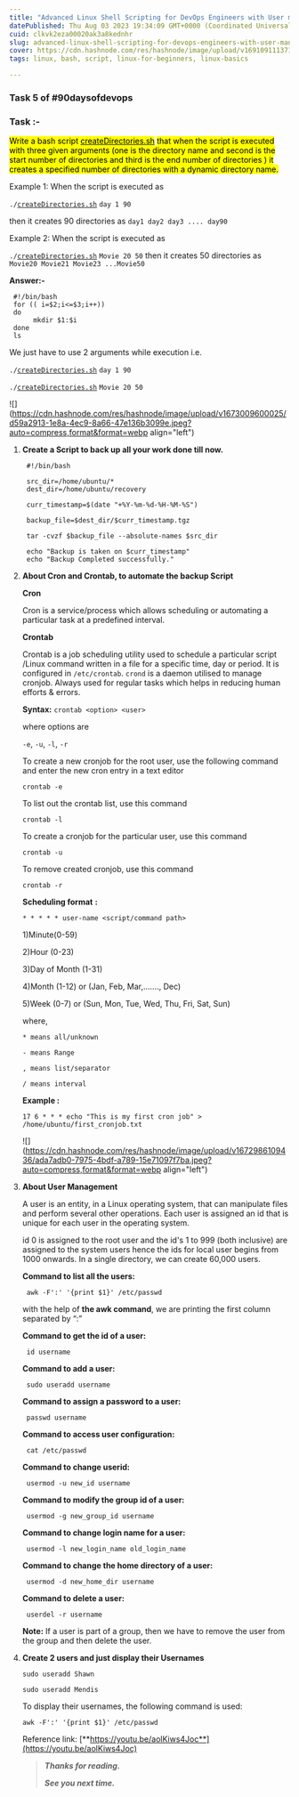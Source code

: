 ```yaml
---
title: "Advanced Linux Shell Scripting for DevOps Engineers with User management."
datePublished: Thu Aug 03 2023 19:34:09 GMT+0000 (Coordinated Universal Time)
cuid: clkvk2eza00020ak3a8kednhr
slug: advanced-linux-shell-scripting-for-devops-engineers-with-user-management
cover: https://cdn.hashnode.com/res/hashnode/image/upload/v1691091113711/d2f3883e-b2fe-4583-a195-0d9c71baad25.avif
tags: linux, bash, script, linux-for-beginners, linux-basics

---
```


### **Task 5 of #90daysofdevops**

### **Task :-**

<mark>Write a bash script </mark> [<mark>createDirectories.sh</mark>](http://createDirectories.sh) <mark> that when the script is executed with three given arguments (one is the directory name and second is the start number of directories and third is the end number of directories ) it creates a specified number of directories with a dynamic directory name.</mark>

Example 1: When the script is executed as

`./`[`createDirectories.sh`](http://createDirectories.sh) `day 1 90`

then it creates 90 directories as `day1 day2 day3 .... day90`

Example 2: When the script is executed as

`./`[`createDirectories.sh`](http://createDirectories.sh) `Movie 20 50` then it creates 50 directories as `Movie20 Movie21 Movie23 ...Movie50`

**Answer:-**

```plaintext
 #!/bin/bash
 for (( i=$2;i<=$3;i++))
 do
      mkdir $1:$i
 done
 ls
```

We just have to use 2 arguments while execution i.e.

`./`[`createDirectories.sh`](http://createDirectories.sh) `day 1 90`

`./`[`createDirectories.sh`](http://createDirectories.sh) `Movie 20 50`

![](https://cdn.hashnode.com/res/hashnode/image/upload/v1673009600025/d59a2913-1e8a-4ec9-8a66-47e136b3099e.jpeg?auto=compress,format&format=webp align="left")

1. **Create a Script to back up all your work done till now.**
    
    ```plaintext
     #!/bin/bash
    
     src_dir=/home/ubuntu/*
     dest_dir=/home/ubuntu/recovery
    
     curr_timestamp=$(date "+%Y-%m-%d-%H-%M-%S")
    
     backup_file=$dest_dir/$curr_timestamp.tgz
    
     tar -cvzf $backup_file --absolute-names $src_dir
    
     echo "Backup is taken on $curr_timestamp"
     echo "Backup Completed successfully."
    ```
    
2. **About Cron and Crontab, to automate the backup Script**
    
    **Cron**
    
    Cron is a service/process which allows scheduling or automating a particular task at a predefined interval.
    
    **Crontab**
    
    Crontab is a job scheduling utility used to schedule a particular script /Linux command written in a file for a specific time, day or period. It is configured in `/etc/crontab`. `crond` is a daemon utilised to manage cronjob. Always used for regular tasks which helps in reducing human efforts & errors.
    
    **Syntax:** `crontab <option> <user>`
    
    where options are
    
    `-e`, `-u`, `-l`, `-r`
    
    To create a new cronjob for the root user, use the following command and enter the new cron entry in a text editor
    
    `crontab -e`
    
    To list out the crontab list, use this command
    
    `crontab -l`
    
    To create a cronjob for the particular user, use this command
    
    `crontab -u`
    
    To remove created cronjob, use this command
    
    `crontab -r`
    
    **Scheduling format** **:**
    
    `* * * * * user-name <script/command path>`
    
    1)Minute(0-59)
    
    2)Hour (0-23)
    
    3)Day of Month (1-31)
    
    4)Month (1-12) or (Jan, Feb, Mar,......., Dec)
    
    5)Week (0-7) or (Sun, Mon, Tue, Wed, Thu, Fri, Sat, Sun)
    
    where,
    
    `* means all/unknown`
    
    `- means Range`
    
    `, means list/separator`
    
    `/ means interval`
    
    **Example :**
    
    `17 6 * * * echo "This is my first cron job" > /home/ubuntu/first_cronjob.txt`
    
    ![](https://cdn.hashnode.com/res/hashnode/image/upload/v1672986109436/ada7adb0-7975-4bdf-a789-15e71097f7ba.jpeg?auto=compress,format&format=webp align="left")
    
3. **About User Management**
    
    A user is an entity, in a Linux operating system, that can manipulate files and perform several other operations. Each user is assigned an id that is unique for each user in the operating system.
    
    id 0 is assigned to the root user and the id's 1 to 999 (both inclusive) are assigned to the system users hence the ids for local user begins from 1000 onwards. In a single directory, we can create 60,000 users.
    
    **Command to list all the users:**
    
    ```plaintext
     awk -F':' '{print $1}' /etc/passwd
    ```
    
    with the help of **the awk command**, we are printing the first column separated by “:”
    
    **Command to get the id of a user:**
    
    ```plaintext
     id username
    ```
    
    **Command to add a user:**
    
    ```plaintext
     sudo useradd username
    ```
    
    **Command to assign a password to a user:**
    
    ```plaintext
     passwd username
    ```
    
    **Command to access user configuration:**
    
    ```plaintext
     cat /etc/passwd
    ```
    
    **Command to change userid:**
    
    ```plaintext
     usermod -u new_id username
    ```
    
    **Command to modify the group id of a user:**
    
    ```plaintext
     usermod -g new_group_id username
    ```
    
    **Command to change login name for a user:**
    
    ```plaintext
     usermod -l new_login_name old_login_name
    ```
    
    **Command to change the home directory of a user:**
    
    ```plaintext
     usermod -d new_home_dir username
    ```
    
    **Command to delete a user:**
    
    ```plaintext
     userdel -r username
    ```
    
    **Note:** If a user is part of a group, then we have to remove the user from the group and then delete the user.
    
4. **Create 2 users and just display their Usernames**
    
    `sudo useradd Shawn`
    
    `sudo useradd Mendis`
    
    To display their usernames, the following command is used:
    
    `awk -F':' '{print $1}' /etc/passwd`
    
    Reference link: [**https://youtu.be/aolKiws4Joc**](https://youtu.be/aolKiws4Joc)
    
    > ***Thanks for reading.***
    > 
    > ***See you next time.***